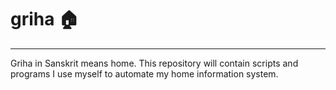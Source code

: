 # griha :house:
-----------------

Griha in Sanskrit means home. This repository will contain scripts and programs I use myself to automate my home information system.

